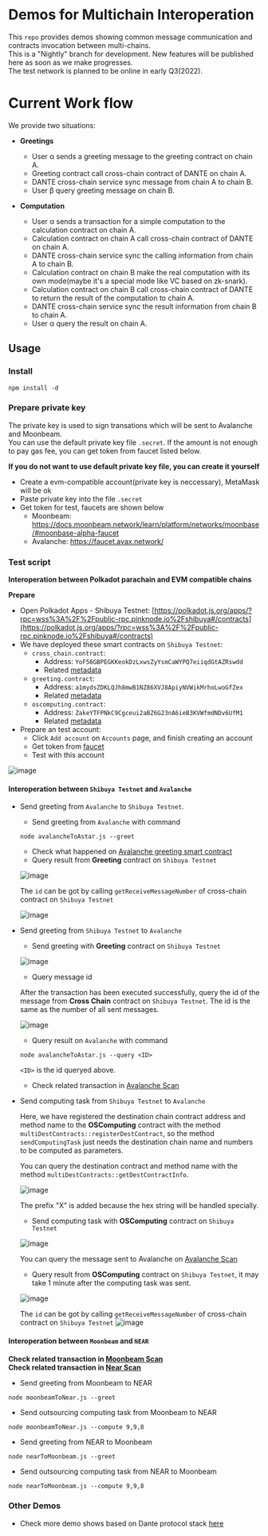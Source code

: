 # Demos for Multichain Interoperation

This `repo` provides demos showing common message communication and contracts invocation between multi-chains.  
This is a "Nightly" branch for development. New features will be published here as soon as we make progresses.  
The test network is planned to be online in early Q3(2022).

# Current Work flow
We provide two situations:
- **Greetings**
  * User α sends a greeting message to the greeting contract on chain A.
  * Greeting contract call cross-chain contract of DANTE on chain A.
  * DANTE cross-chain service sync message from chain A to chain B.
  * User β query greeting message on chain B.

- **Computation**
  * User α sends a transaction for a simple computation to the calculation contract on chain A.
  * Calculation contract on chain A call cross-chain contract of DANTE on chain A.
  * DANTE cross-chain service sync the calling information from chain A to chain B.
  * Calculation contract on chain B make the real computation with its own mode(maybe it's a special mode like VC based on zk-snark).
  * Calculation contract on chain B call cross-chain contract of DANTE to return the result of the computation to chain A.
  * DANTE cross-chain service sync the result information from chain B to chain A.
  * User α query the result on chain A.

## Usage

### Install
```
npm install -d
```

### Prepare private key
The private key is used to sign transations which will be sent to Avalanche and Moonbeam.  
You can use the default private key file `.secret`. If the amount is not enough to pay gas fee, you can get token from faucet listed below.  

**If you do not want to use default private key file, you can create it yourself**
- Create a evm-compatible account(private key is neccessary), MetaMask will be ok
- Paste private key into the file `.secret`
- Get token for test, faucets are shown below
  - Moonbeam: https://docs.moonbeam.network/learn/platform/networks/moonbase/#moonbase-alpha-faucet
  - Avalanche: https://faucet.avax.network/

### Test script

**Interoperation between Polkadot parachain and EVM compatible chains**

**Prepare**
- Open Polkadot Apps - Shibuya Testnet: [https://polkadot.js.org/apps/?rpc=wss%3A%2F%2Fpublic-rpc.pinknode.io%2Fshibuya#/contracts](https://polkadot.js.org/apps/?rpc=wss%3A%2F%2Fpublic-rpc.pinknode.io%2Fshibuya#/contracts)
- We have deployed these smart contracts on `Shibuya Testnet`:
    - `cross_chain.contract`: 
        - Address: `YoF56GBPEGKKeokDzLxwsZyYsmCaWYPQ7eiiqdGtAZRswdd`
        - Related [metadata](./res/ink/cross-chain.json)
    - `greeting.contract`:          
        - Address: `a1mydsZDKLQJh8mwB1NZ86XVJ8ApiyNVWikMrhoLwoGfZex`
        - Related [metadata](./res/ink/greeting.json)
    - `oscomputing.contract`:
        - Address: `ZakeYTFPNkC9Cgceui2aBZ6G23nA6ieB3KVWfmdNDv6UfM1`
        - Related [metadata](./res/ink/computing.json)
- Prepare an test account:
    - Click `Add account` on `Accounts` page, and finish creating an account
    - Get token from [faucet](https://portal.astar.network/#/assets)
    - Test with this account

![image](https://user-images.githubusercontent.com/83757490/180929676-fa41e851-d3de-4d68-9298-8ab370cf7cf6.png)

#### **Interoperation between `Shibuya Testnet` and `Avalanche`**

- Send greeting from `Avalanche` to `Shibuya Testnet`. 

  - Send greeting from `Avalanche` with command
  
  ```
  node avalancheToAstar.js --greet
  ```
  - Check what happened on [Avalanche greeting smart contract](https://testnet.snowtrace.io/address/0x1723f39e05Ca8b14ACaf244bAFFBd79801d42A63)
  - Query result from **Greeting** contract on `Shibuya Testnet`

  ![image](https://user-images.githubusercontent.com/83757490/180946266-4254d6d5-6ec3-4421-b332-eb34388b6921.png)
  
  The `id` can be got by calling `getReceiveMessageNumber` of cross-chain contract on `Shibuya Testnet`
  
  ![image](https://user-images.githubusercontent.com/83757490/180947439-309af156-685a-4620-8f9c-3b44639fe3b8.png)

- Send greeting from `Shibuya Testnet` to `Avalanche`

  - Send greeting with **Greeting** contract on `Shibuya Testnet`

  ![image](https://user-images.githubusercontent.com/83757490/180948043-e0ef57d2-fe09-4e9f-aa71-225a7e89834a.png)

  - Query message id
  
  After the transaction has been executed successfully, query the id of the message from **Cross Chain** contract on `Shibuya Testnet`. The id is the same as the number of all sent messages.

  ![image](https://user-images.githubusercontent.com/83757490/180947910-2ab4835c-e0ea-455d-9080-e90f3d5d52fa.png)

  - Query result on `Avalanche` with command
  
  ```
  node avalancheToAstar.js --query <ID>
  ```
  `<ID>` is the id queryed above. 
  
  - Check related transaction in [Avalanche Scan](https://testnet.snowtrace.io/address/0x8177cBe1c9a0B08B536C55097b569dfaEc5cb520)


- Send computing task from `Shibuya Testnet` to `Avalanche`

  Here, we have registered the destination chain contract address and method name to the **OSComputing** contract with the method `multiDestContracts::registerDestContract`, so the method `sendComputingTask` just needs the destination chain name and numbers to be computed as parameters.

  You can query the destination contract and method name with the method `multiDestContracts::getDestContractInfo`.

  ![image](https://user-images.githubusercontent.com/83757490/180949681-89885e18-b9b8-4497-826d-a043b702a18b.png)

  The prefix "X" is added because the hex string will be handled specially.

  - Send computing task with **OSComputing** contract on `Shibuya Testnet`

  ![image](https://user-images.githubusercontent.com/83757490/180949856-edcaa317-279b-4db5-9f93-26fd1ba939f6.png)

  You can query the message sent to Avalanche on [Avalanche Scan](https://testnet.snowtrace.io/address/0x8177cBe1c9a0B08B536C55097b569dfaEc5cb520)

  - Query result from **OSComputing** contract on `Shibuya Testnet`, it may take 1 minute after the computing task was sent.

  ![image](https://user-images.githubusercontent.com/83757490/180950258-f8d7e477-4f97-4e0e-9d83-ceca6db5a2fe.png)
  
  The `id` can be got by calling `getReceiveMessageNumber` of cross-chain contract on `Shibuya Testnet`
  ![image](https://user-images.githubusercontent.com/83757490/180950105-38b6c98f-5a9c-4875-aeb5-f4e42bdc2b47.png)

#### **Interoperation between `Moonbeam` and `NEAR`**  

**Check related transaction in [Moonbeam Scan](https://moonbase.moonscan.io/)**  
**Check related transaction in [Near Scan](https://explorer.testnet.near.org/)**

- Send greeting from Moonbeam to NEAR
```
node moonbeamToNear.js --greet
```

- Send outsourcing computing task from Moonbeam to NEAR
```
node moonbeamToNear.js --compute 9,9,8
```

- Send greeting from NEAR to Moonbeam
```
node nearToMoonbeam.js --greet
```

- Send outsourcing computing task from NEAR to Moonbeam 
```
node nearToMoonbeam.js --compute 9,9,8
```

### Other Demos
* Check more demo shows based on Dante protocol stack [here](https://github.com/dantenetwork/Demo-Show)
